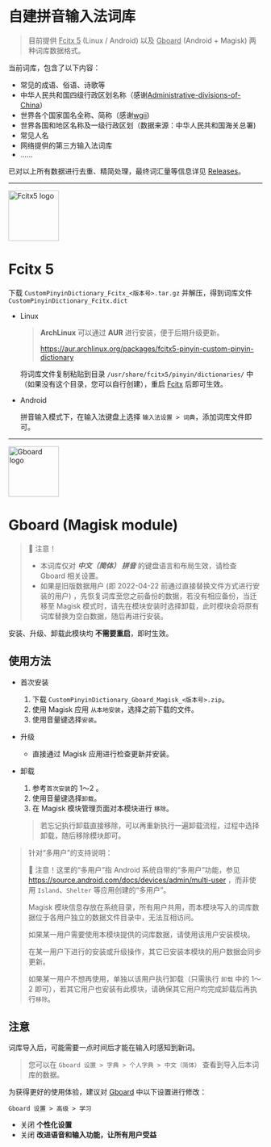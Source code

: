 # 自建拼音输入法词库

> 目前提供 <u>Fcitx 5</u> (Linux / Android) 以及 <u>Gboard</u> (Android + Magisk) 两种词库数据格式。

当前词库，包含了以下内容：

   * 常见的成语、俗语、诗歌等
   * 中华人民共和国四级行政区划名称（感谢[Administrative-divisions-of-China](https://github.com/modood/Administrative-divisions-of-China)）
   * 世界各个国家国名全称、简称（感谢[wgii](https://github.com/occultskyrong/wgii))
   * 世界各国和地区名称及一级行政区划（数据来源：中华人民共和国海关总署)
   * 常见人名
   * 网络提供的第三方输入法词库
   * ……

已对以上所有数据进行去重、精简处理，最终词汇量等信息详见 [Releases](https://github.com/wuhgit/CustomPinyinDictionary/releases)。


---

<div>
	<img src="https://fcitx-im.org/fcitx.png" alt="Fcitx5 logo" width="100">
</div>

# Fcitx 5

下载 `CustomPinyinDictionary_Fcitx_<版本号>.tar.gz` 并解压，得到词库文件 `CustomPinyinDictionary_Fcitx.dict`

- Linux

   > **ArchLinux** 可以通过 **AUR** 进行安装，便于后期升级更新。
   > 
   > https://aur.archlinux.org/packages/fcitx5-pinyin-custom-pinyin-dictionary

	将词库文件复制粘贴到目录 `/usr/share/fcitx5/pinyin/dictionaries/` 中（如果没有这个目录，您可以自行创建），重启 <u>Fcitx</u> 后即可生效。


- Android

	拼音输入模式下，在输入法键盘上选择 `输入法设置 > 词典`，添加词库文件即可。


---


<div>
	<img src="https://play-lh.googleusercontent.com/X64En0aW6jkvDnd5kr16u-YuUsoJ1W2cBzJab3CQ5lObLeQ3T61DpB7AwIoZ7uqgCn4=s180" alt="Gboard logo" width="100">
</div>

# Gboard (Magisk module)

> 🔴 注意！
> - 本词库仅对 ___中文（简体） 拼音___ 的键盘语言和布局生效，请检查 Gboard 相关设置。
> - 如果是旧版数据用户 (即 2022-04-22 前通过直接替换文件方式进行安装的用户) ，先恢复词库至您之前备份的数据，若没有相应备份，当迁移至 Magisk 模式时，请先在模块安装时选择卸载，此时模块会将原有词库替换为空白数据，随后再进行安装。

安装、升级、卸载此模块均 **不需要重启**，即时生效。

## **使用方法**

- 首次安装
   1. 下载 `CustomPinyinDictionary_Gboard_Magisk_<版本号>.zip`。
   2. 使用 Magisk 应用 `从本地安装`，选择之前下载的文件。
   3. 使用音量键选择`安装`。

- 升级
   - 直接通过 Magisk 应用进行检查更新并安装。

- 卸载
   1. 参考`首次安装`的 1～2 。
   2. 使用音量键选择`卸载`。
   3. 在 Magisk 模块管理页面对本模块进行 `移除`。


   > 若忘记执行卸载直接移除，可以再重新执行一遍卸载流程，过程中选择卸载，随后移除模块即可。


> 针对“多用户”的支持说明：
>
> 🔴 注意！这里的“多用户”指 Android 系统自带的“多用户”功能，参见 https://source.android.com/docs/devices/admin/multi-user ，而非使用 `Island`、`Shelter` 等应用创建的“多用户”。
>
> Magisk 模块信息存放在系统目录，所有用户共用，而本模块写入的词库数据位于各用户独立的数据文件目录中，无法互相访问。
>
> 如果某一用户需要使用本模块提供的词库数据，请使用该用户安装模块。
>
> 在某一用户下进行的安装或升级操作，其它已安装本模块的用户数据会同步更新。
>
> 如果某一用户不想再使用，单独以该用户执行卸载（只需执行 `卸载` 中的 1～2 即可），若其它用户也安装有此模块，请确保其它用户均完成卸载后再执行`移除`。


## **注意**

词库导入后，可能需要一点时间后才能在输入时感知到新词。
  
> 您可以在 `Gboard 设置 > 字典 > 个人字典 > 中文（简体）` 查看到导入后本词库的数据。

为获得更好的使用体验，建议对 <u>Gboard</u> 中以下设置进行修改：

`Gboard 设置 > 高级 > 学习`

  - 关闭 **个性化设置**
  - 关闭 **改进语音和输入功能，让所有用户受益**
